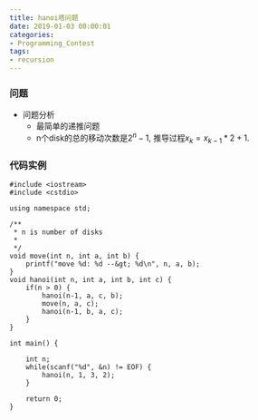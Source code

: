 ```yaml
---
title: hanoi塔问题
date: 2019-01-03 00:00:01
categories:
- Programming_Contest
tags:
- recursion
---
```


### 问题
* 问题分析
    * 最简单的递推问题
    * n个disk的总的移动次数是$2^n-1$, 推导过程$x_{k} = x_{k-1}*2 + 1$.

### 代码实例
```
#include <iostream>
#include <cstdio>

using namespace std;

/**
 * n is number of disks
 *
 */
void move(int n, int a, int b) {
    printf("move %d: %d --&gt; %d\n", n, a, b);
}
void hanoi(int n, int a, int b, int c) {
    if(n > 0) {
        hanoi(n-1, a, c, b);
        move(n, a, c);
        hanoi(n-1, b, a, c);
    }
}

int main() {

    int n;
    while(scanf("%d", &n) != EOF) {
        hanoi(n, 1, 3, 2);
    }

    return 0;
}
```
